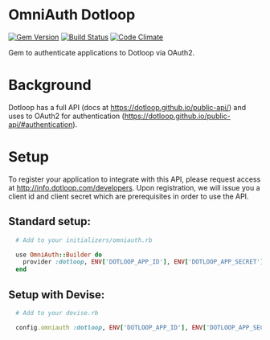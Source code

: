 # OmniAuth Dotloop

[![Gem Version](http://img.shields.io/gem/v/omniauth-dotloop.svg)][gem]
[![Build Status](http://img.shields.io/travis/contactually/omniauth-dotloop.svg)][travis]
[![Code Climate](http://img.shields.io/codeclimate/github/contactually/omniauth-dotloop.svg)][codeclimate]

[gem]: https://rubygems.org/gems/omniauth-dotloop
[travis]: http://travis-ci.org/contactually/omniauth-dotloop
[codeclimate]: https://codeclimate.com/github/contactually/omniauth-dotloop

Gem to authenticate applications to Dotloop via OAuth2.

# Background
Dotloop has a full API (docs at https://dotloop.github.io/public-api/) and uses to OAuth2 for authentication (https://dotloop.github.io/public-api/#authentication).

# Setup
To register your application to integrate with this API, please request access at http://info.dotloop.com/developers. Upon registration, we will issue you a client id and client secret which are prerequisites in order to use the API.

## Standard setup:

```ruby
  # Add to your initializers/omniauth.rb

  use OmniAuth::Builder do
    provider :dotloop, ENV['DOTLOOP_APP_ID'], ENV['DOTLOOP_APP_SECRET']
  end
```

## Setup with Devise:

```ruby
  # Add to your devise.rb

  config.omniauth :dotloop, ENV['DOTLOOP_APP_ID'], ENV['DOTLOOP_APP_SECRET']
```
